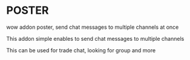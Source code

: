 # POSTER
wow addon poster, send chat messages to multiple channels at once

This addon simple enables to send chat messages to multiple channels

This can be used for trade chat, looking for group and more
